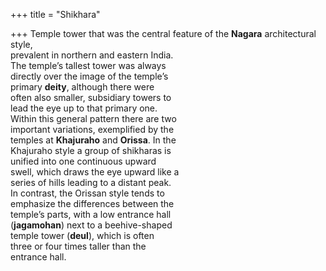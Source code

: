 +++
title = "Shikhara"

+++
Temple tower that was the central feature of the **Nagara** architectural style,  
prevalent in northern and eastern India.  
The temple’s tallest tower was always  
directly over the image of the temple’s  
primary **deity**, although there were  
often also smaller, subsidiary towers to  
lead the eye up to that primary one.  
Within this general pattern there are two  
important variations, exemplified by the  
temples at **Khajuraho** and **Orissa**. In the  
Khajuraho style a group of shikharas is  
unified into one continuous upward  
swell, which draws the eye upward like a  
series of hills leading to a distant peak.  
In contrast, the Orissan style tends to  
emphasize the differences between the  
temple’s parts, with a low entrance hall  
(**jagamohan**) next to a beehive-shaped  
temple tower (**deul**), which is often  
three or four times taller than the  
entrance hall.